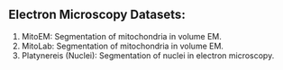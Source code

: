 ## Electron Microscopy Datasets:

1. MitoEM: Segmentation of mitochondria in volume EM.
2. MitoLab: Segmentation of mitochondria in volume EM.
3. Platynereis (Nuclei): Segmentation of nuclei in electron microscopy.